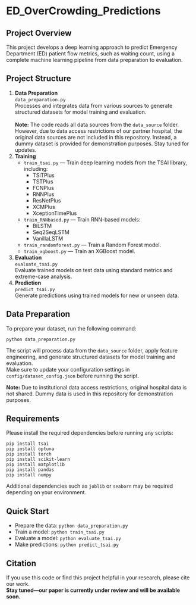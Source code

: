 <!DOCTYPE html>
<html lang="en">
<head>
  <meta charset="UTF-8">
  <title>ED_OverCrowding_Predictions</title>
</head>
<body>

<h1>ED_OverCrowding_Predictions</h1>

<h2>Project Overview</h2>
<p>
  This project develops a deep learning approach to predict Emergency Department (ED) patient flow metrics, such as waiting count, using a complete machine learning pipeline from data preparation to evaluation.
</p>

<h2>Project Structure</h2>
<ol>
  <li>
    <b>Data Preparation</b><br>
    <code>data_preparation.py</code><br>
    <span>
      Processes and integrates data from various sources to generate structured datasets for model training and evaluation.<br>
      <br>
      <b>Note:</b> The code reads all data sources from the <code>data_source</code> folder. However, due to data access restrictions of our partner hospital, the original data sources are not included in this repository. Instead, a dummy dataset is provided for demonstration purposes. Stay tuned for updates.
    </span>
  </li>
  <li>
    <b>Training</b>
    <ul>
      <li>
        <code>train_tsai.py</code> — Train deep learning models from the TSAI library, including:
        <ul>
          <li>TSiTPlus</li>
          <li>TSTPlus</li>
          <li>FCNPlus</li>
          <li>RNNPlus</li>
          <li>ResNetPlus</li>
          <li>XCMPlus</li>
          <li>XceptionTimePlus</li>
        </ul>
      </li>
      <li>
        <code>train_RNNbased.py</code> — Train RNN-based models:
        <ul>
          <li>BiLSTM</li>
          <li>Seq2SeqLSTM</li>
          <li>VanillaLSTM</li>
        </ul>
      </li>
      <li>
        <code>train_randomforest.py</code> — Train a Random Forest model.
      </li>
      <li>
        <code>train_xgboost.py</code> — Train an XGBoost model.
      </li>
    </ul>
  </li>
  <li>
    <b>Evaluation</b><br>
    <code>evaluate_tsai.py</code><br>
    <span>
      Evaluate trained models on test data using standard metrics and extreme-case analysis.
    </span>
  </li>
  <li>
    <b>Prediction</b><br>
    <code>predict_tsai.py</code><br>
    <span>
      Generate predictions using trained models for new or unseen data.
    </span>
  </li>
</ol>

<h2>Data Preparation</h2>
<p>
  To prepare your dataset, run the following command:
</p>
<pre><code>python data_preparation.py</code></pre>
<p>
  The script will process data from the <code>data_source</code> folder, apply feature engineering, and generate structured datasets for model training and evaluation.<br>
  Make sure to update your configuration settings in <code>config/dataset_config.json</code> before running the script.
</p>
<p>
  <b>Note:</b> Due to institutional data access restrictions, original hospital data is not shared. Dummy data is used in this repository for demonstration purposes.
</p>

<h2>Requirements</h2>
<p>
  Please install the required dependencies before running any scripts:
</p>
<pre><code>pip install tsai
pip install optuna
pip install torch
pip install scikit-learn
pip install matplotlib
pip install pandas
pip install numpy
</code></pre>
<p>
  Additional dependencies such as <code>joblib</code> or <code>seaborn</code> may be required depending on your environment.
</p>

<h2>Quick Start</h2>
<ul>
  <li>Prepare the data: <code>python data_preparation.py</code></li>
  <li>Train a model: <code>python train_tsai.py</code></li>
  <li>Evaluate a model: <code>python evaluate_tsai.py</code></li>
  <li>Make predictions: <code>python predict_tsai.py</code></li>
</ul>

<h2>Citation</h2>
<p>
  If you use this code or find this project helpful in your research, please cite our work.<br>
  <b>Stay tuned—our paper is currently under review and will be available soon.</b>
</p>

</body>
</html>
